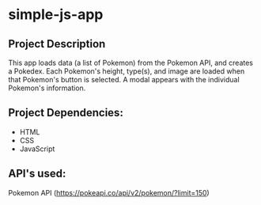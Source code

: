 # simple-js-app

## Project Description
This app loads data (a list of Pokemon) from the Pokemon API, and creates a Pokedex. Each Pokemon's height, type(s), and image are loaded when that Pokemon's button is selected. A modal appears with the individual Pokemon's information.


## Project Dependencies:
 -  HTML
 -  CSS
 -  JavaScript


## API's used:
Pokemon API (https://pokeapi.co/api/v2/pokemon/?limit=150)

